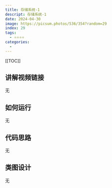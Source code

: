```yaml
---
title: 存储系统-1
descript: 存储系统-1
date: 2024-04-30
image: https://picsum.photos/536/354?random=29
index: 29
tags:
  - ⭐️⭐️⭐️⭐️
categories:
  - 
---
```


[[TOC]]

## 讲解视频链接
无

## 如何运行
无

## 代码思路
无

## 类图设计
无

